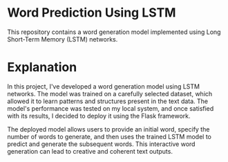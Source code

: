 # Word Prediction Using LSTM

This repository contains a word generation model implemented using Long Short-Term Memory (LSTM) networks.

# Explanation
In this project, I've developed a word generation model using LSTM networks. The model was trained on a carefully selected dataset, which allowed it to learn patterns and structures present in the text data. The model's performance was tested on my local system, and once satisfied with its results, I decided to deploy it using the Flask framework.

The deployed model allows users to provide an initial word, specify the number of words to generate, and then uses the trained LSTM model to predict and generate the subsequent words. This interactive word generation can lead to creative and coherent text outputs.
